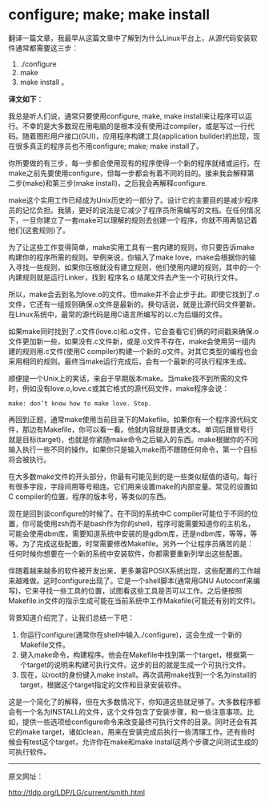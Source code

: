 configure; make; make install
===========

翻译一篇文章，我最早从这篇文章中了解到为什么Linux平台上，从源代码安装软件通常都需要这三步：

1. ./configure
1. make
1. make install 。

**译文如下**：

我总是听人们说，通常只要使用configure, make, make install来让程序可以运行。不幸的是大多数现在用电脑的是根本没有使用过compiler，或是写过一行代码。随着图形用户接口(GUI)，应用程序构建工具(application builder)的出现，现在很多真正的程序员也不用configure; make; make install了。

你所要做的有三步，每一步都会使用现有的程序使得一个新的程序就绪或运行。在make之前先要使用configure，但每一步都会有着不同的目的。接来我会解释第二步(make)和第三步(make install)，之后我会再解释configure.

make这个实用工作已经成为Unix历史的一部分了。设计它的主要目的是减少程序员的记忆负担。我猜，更好的说法是它减少了程序员所需编写的文档。在任何情况下，一旦你建立了一套make可以理解的规则去创建一个程序，你就不用再惦记着他们(这套规则)了。

为了让这些工作变得简单，make实用工具有一套内建的规则，你只要告诉make构建你的程序所需的规则。举例来说，你输入了make love，make会根据你的输入寻找一些规则，如果你压根就没有建立规则，他们使用内建的规则，其中的一个内建规则就是运行Linker，找到 程序名.o 结尾文件去产生一个可执行文件。

所以，make会去到名为love.o的文件。但make并不会止步于此。即使它找到了.o文件，它还有一组规则确保.o文件是最新的。换句话说，就是比源代码文件要新。在Linux系统中，最常的源代码是用C语言所编写的以.c为后缀的文件。

如果make同时找到了.c文件(love.c)和.o文件，它会查看它们俩的时间戳来确保.o文件更加新一些，如果没有.c文件新，或是.o文件不存在，make会使用另一组内建的规则用.c文件(使用C compiler)构建一个新的.o文件。对其它类型的编程也会采用相同的规则。最终当make运行完成后，会有一个最新的可执行程序生成。

顺便提一个Unix上的笑话，来自于早期版本make。当make找不到所需的文件时，例如没有love.o,love.c或其它格式的源代码文件，make程序会说： 

`make: don’t know how to make love. Stop.`

再回到正题，通常make使用当前目录下的Makefile。如果你有一个程序源代码文件，那边有Makefile，你可以看一看。他就内容就是普通文本。单词后跟冒号行就是目标(target)，也就是你紧随make命令之后输入的东西。make根据你的不同输入执行一些不同的操作。如果你只是输入make而不跟随任何命令，第一个目标将会被执行。

在大多数make文件的开头部分，你最有可能见到的是一些类似赋值的语句。每行有很多字段，字段间用等号相连。它们用来设置make的内部变量。常见的设置如C compiler的位置，程序的版本号，等类似的东西。

现在是回到谈configure的时候了。在不同的系统中C compiler可能位于不同的位置，你可能使用zsh而不是bash作为你的shell，程序可能需要知道你的主机名，可能会使用dbm库，需要知道系统中安装的是gdbm库，还是ndbm库，等等，等等。为了完成这些配置，时常需要修改Makefile。另外一个让程序员痛苦的是：任何时候你想要在一个新的系统中安装软件，你都需要重新列举出这些配置。

伴随着越来越多的软件被开发出来，更多兼容POSIX系统出现，这些配置的工作越来越难做。这时configure出现了。它是一个shell脚本(通常用GNU Autoconf来编写)，它来寻找一些工具的位置，试图看这些工具是否可以工作。之后便按照Makefile.in文件的指示生成可能在当前系统中工作Makefile(可能还有别的文件)。

背景知道介绍完了，让我们总结一下吧：

1. 你运行configure(通常你在shell中输入./configure)，这会生成一个新的Makefile文件。
2. 键入make命令，构建程序。他会在Makefile中找到第一个target，根据第一个target的说明来构建可执行文件。这步的目的就是生成一个可执行文件。
3. 现在，以root的身份键入make install。再次调用make找到一个名为install的target，根据这个target指定的文件和目录安装软件。
 

这是一个简化了的解释，但在大多数情况下，你知道这些就足够了。大多数程序都会有一个名为INSTALL的文件，这个文件包含了安装步骤，和一些注意事项。比如，提供一些选项给configure命令来改变最终可执行文件的目录。同时还会有其它的make target，诸如clean，用来在安装完成后执行一些清理工作。还有些时候会有test这个target，允许你在make和make install这两个步骤之间测试生成的可执行软件。

-----

原文网址：

http://tldp.org/LDP/LG/current/smith.html
